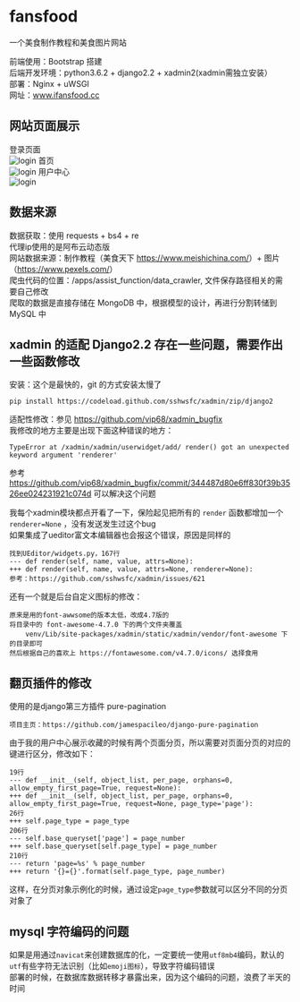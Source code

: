 # fansfood
一个美食制作教程和美食图片网站

前端使用：Bootstrap 搭建<br>
后端开发环境：python3.6.2 + django2.2 + xadmin2(xadmin需独立安装）<br>
部署：Nginx + uWSGI<br>
网址：www.ifansfood.cc<br>

## 网站页面展示
登录页面<br>
![login](https://www.ifansfood.cc/media/temp/login.png)
首页<br>
![login](https://www.ifansfood.cc/media/temp/homepage.png)
用户中心<br>
![login](https://www.ifansfood.cc/media/temp/user_center.png)

## 数据来源
数据获取：使用 requests + bs4 + re<br>
代理ip使用的是阿布云动态版<br>
网站数据来源：制作教程（美食天下 <https://www.meishichina.com/>）+ 图片（<https://www.pexels.com/>）<br>
爬虫代码的位置：/apps/assist_function/data_crawler, 文件保存路径相关的需要自己修改<br>
爬取的数据是直接存储在 MongoDB 中，根据模型的设计，再进行分割转储到 MySQL 中<br>

## xadmin 的适配 Django2.2 存在一些问题，需要作出一些函数修改
安装：这个是最快的，git 的方式安装太慢了<br>
    
    pip install https://codeload.github.com/sshwsfc/xadmin/zip/django2
    
适配性修改：参见 https://github.com/vip68/xadmin_bugfix  
我修改的地方主要是出现下面这种错误的地方：
    
    TypeError at /xadmin/xadmin/userwidget/add/ render() got an unexpected keyword argument 'renderer'  
    
参考 https://github.com/vip68/xadmin_bugfix/commit/344487d80e6ff830f39b3526ee024231921c074d 可以解决这个问题  

我每个xadmin模块都点开看了一下，保险起见把所有的 `render` 函数都增加一个`renderer=None` ，没有发送发生过这个bug<br>
如果集成了ueditor富文本编辑器也会报这个错误，原因是同样的
    
    找到UEditor/widgets.py，167行
    --- def render(self, name, value, attrs=None):
    +++ def render(self, name, value, attrs=None, renderer=None):
    参考：https://github.com/sshwsfc/xadmin/issues/621
    
还有一个就是后台自定义图标的修改：
    
    原来是用的font-awwsome的版本太低，改成4.7版的
    将目录中的 font-awesome-4.7.0 下的两个文件夹覆盖 
        venv/Lib/site-packages/xadmin/static/xadmin/vendor/font-awesome 下的目录即可
    然后根据自己的喜欢上 https://fontawesome.com/v4.7.0/icons/ 选择食用
    
## 翻页插件的修改
使用的是django第三方插件 pure-pagination
    
    项目主页：https://github.com/jamespacileo/django-pure-pagination
    
由于我的用户中心展示收藏的时候有两个页面分页，所以需要对页面分页的对应的键进行区分，修改如下：
    
    19行 
    --- def __init__(self, object_list, per_page, orphans=0, allow_empty_first_page=True, request=None):
    +++ def __init__(self, object_list, per_page, orphans=0, allow_empty_first_page=True, request=None, page_type='page'):
    26行
    +++ self.page_type = page_type
    206行 
    --- self.base_queryset['page'] = page_number
    +++ self.base_queryset[self.page_type] = page_number
    210行
    --- return 'page=%s' % page_number
    +++ return '{}={}'.format(self.page_type, page_number)
    
这样，在分页对象示例化的时候，通过设定`page_type`参数就可以区分不同的分页对象了

## mysql 字符编码的问题
如果是用通过`navicat`来创建数据库的化，一定要统一使用`utf8mb4`编码，默认的`utf`有些字符无法识别（比如`emoji图标`），导致字符编码错误<br>
部署的时候，在数据库数据转移才暴露出来，因为这个编码的问题，浪费了半天的时间
    
    
    
